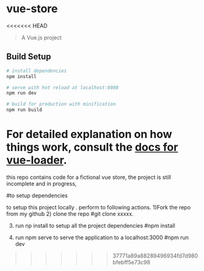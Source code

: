 # vue-store

<<<<<<< HEAD
> A Vue.js project

## Build Setup

``` bash
# install dependencies
npm install

# serve with hot reload at localhost:8080
npm run dev

# build for production with minification
npm run build
```

For detailed explanation on how things work, consult the [docs for vue-loader](http://vuejs.github.io/vue-loader).
=======
this repo contains code for a fictional vue store, the project is still incomplete and in progress, 

#to setup dependencies
 
 to setup this project locally . perform to following actions.
 1)Fork the repo from my github
 2) clone the repo
 #git clone xxxxx.
 
 3) run np install to setup all the project dependencies
 #npm install 
 
 4) run npm serve to serve the application to a localhost:3000
 #npm run dev 
>>>>>>> 37771a89a88289496934fd7d980bfebff5e73c98
